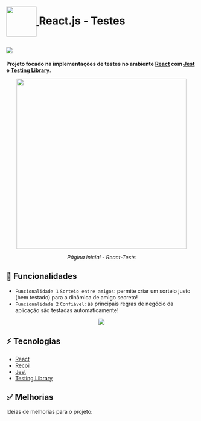 <h1>
   <p> 
      <a href="https://reactjs.org/" target="_blank">
         <img src="https://cdn.jsdelivr.net/gh/devicons/devicon/icons/react/react-original.svg" width= "80px" align="center"/>
      </a>
      React.js - Testes
   </p>
   <img src="https://img.shields.io/github/license/vinimrs/VinChat?color=black" align="center" />
</h1>

**Projeto focado na implementações de testes no ambiente [React](https://pt-br.reactjs.org) com [Jest](https://jestjs.io/pt-BR/) e [Testing Library](https://testing-library.com/docs/react-testing-library/intro/)**.

<p align="center">
   <img src="https://user-images.githubusercontent.com/92659173/208729840-99021059-36c6-4785-9ab1-a9d770be2581.png"  width="450"/>
   <p align="center">
      <i>Página inicial - React-Tests</i>
   </p>
</p>

## :hammer: Funcionalidades

- `Funcionalidade 1` `Sorteio entre amigos`: permite criar um sorteio justo (bem testado) para a dinâmica de amigo secreto!
- `Funcionalidade 2` `Confiável`: as principais regras de negócio da aplicação são testadas automaticamente!

<p align="center">
   <img src="https://user-images.githubusercontent.com/92659173/208731926-fa0d152b-aad3-4a92-9ae3-92843c122d7d.gif" />
</p>

## :zap: Tecnologias

- [React](https://pt-br.reactjs.org)
- [Recoil](https://recoiljs.org)
- [Jest](https://jestjs.io/pt-BR/)
- [Testing Library](https://testing-library.com/docs/react-testing-library/intro/)

## ✅ Melhorias

Ideias de melhorias para o projeto:
